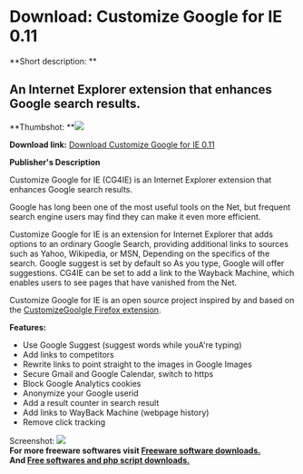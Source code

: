 # Download: Customize Google for IE 0.11

**Short description: **

## An Internet Explorer extension that enhances Google search results.

  
**Thumbshot: **![](http://www.freewarefiles.com/screenshot/customizegoogleie_md.gif)   
  
**Download link:** [Download Customize Google for IE 0.11](http://freesoftwares.boysofts.com/Customize-Google-For-IE_program_21602.html)  
  

**Publisher's Description**  
  

Customize Google for IE (CG4IE) is an Internet Explorer extension that
enhances Google search results.

Google has long been one of the most useful tools on the Net, but frequent
search engine users may find they can make it even more efficient.

Customize Google for IE is an extension for Internet Explorer that adds
options to an ordinary Google Search, providing additional links to sources
such as Yahoo, Wikipedia, or MSN, Depending on the specifics of the search.
Google suggest is set by default so As you type, Google will offer
suggestions. CG4IE can be set to add a link to the Wayback Machine, which
enables users to see pages that have vanished from the Net.

Customize Google for IE is an open source project inspired by and based on the
[CustomizeGoolgle Firefox
extension](http://www.freewarefiles.com/program_5_62_19942.html).

**Features:**

  * Use Google Suggest (suggest words while youA're typing) 
  * Add links to competitors 
  * Rewrite links to point straight to the images in Google Images 
  * Secure Gmail and Google Calendar, switch to https 
  * Block Google Analytics cookies 
  * Anonymize your Google userid 
  * Add a result counter in search result 
  * Add links to WayBack Machine (webpage history) 
  * Remove click tracking 

  
  
Screenshot: ![](http://www.freewarefiles.com/screenshot/customizegoogleie.gif)  
**For more freeware softwares visit [Freeware software downloads.](http://freesoftwares.boysofts.com/)**   
**And [Free softwares and php script downloads.](http://www.boysofts.com/)**

